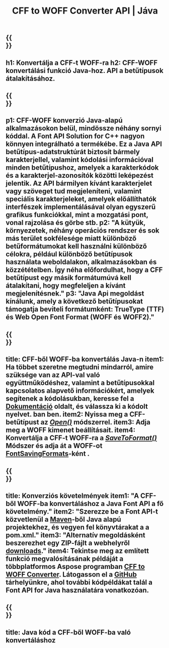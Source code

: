 ﻿---
translation: true
template: /_templates/conversion-child-java.md
title: CFF to WOFF Converter API | Jáva
description: Konvertálja a CFF-t WOFF-ba a Java API használatával Windowson és Linuxon. Integrálja ezt a natív CFF-WOFF betűtípus konvertálási funkciót saját megoldásába.
keywords: cff woff java api-hoz, cff2woff java megoldás, cff woff java-hoz
url: /java/conversion/cff-to-woff/
family: font
platformtag: java
feature: conversion
informat: CFF
outformat: WOFF
faq: faqchild
otherformats: TTF WOFF2
---

{{<section banner>}}
---
h1: Konvertálja a CFF-t WOFF-ra
h2: CFF-WOFF konvertálási funkció Java-hoz. API a betűtípusok átalakításához.
---

{{<section overview>}}
---
p1: CFF-WOFF konverzió Java-alapú alkalmazásokon belül, mindössze néhány sornyi kóddal. A Font API Solution for С++ nagyon könnyen integrálható a termékébe. Ez a Java API betűtípus-adatstruktúrát biztosít bármely karakterjellel, valamint kódolási információval minden betűtípushoz, amelyek a karakterkódok és a karakterjel-azonosítók közötti leképezést jelentik. Az API bármilyen kívánt karakterjelet vagy szöveget tud megjeleníteni, valamint speciális karakterjeleket, amelyek előállíthatók interfészek implementálásával olyan egyszerű grafikus funkciókkal, mint a mozgatási pont, vonal rajzolása és görbe stb.
p2: "A kütyük, környezetek, néhány operációs rendszer és sok más terület sokfélesége miatt különböző betűformátumokat kell használni különböző célokra, például különböző betűtípusok használata weboldalakon, alkalmazásokban és közzétételben. Így néha előfordulhat, hogy a CFF betűtípust egy másik formátumúvá kell átalakítani, hogy megfeleljen a kívánt megjelenítésnek."
p3: "Java Api megoldást kínálunk, amely a következő betűtípusokat támogatja beviteli formátumként: TrueType (TTF) és Web Open Font Format (WOFF és WOFF2)."
---

{{<section feature1>}}
---
title: CFF-ből WOFF-ba konvertálás Java-n
item1: Ha többet szeretne megtudni mindarról, amire szüksége van az API-val való együttműködéshez, valamint a betűtípusokkal kapcsolatos alapvető információkért, amelyek segítenek a kódolásukban, keresse fel a [Dokumentáció](https://docs.aspose.com/font/) oldalt, és válassza ki a kódolt nyelvet. ban ben.
item2: Nyissa meg a CFF-betűtípust az [*Open()*](https://reference.aspose.com/font/java/com.aspose.font/Font#open-com.aspose.font.FontDefinition-) módszerrel.
item3: Adja meg a WOFF kimenet beállításait.
item4: Konvertálja a CFF-t WOFF-ra a [*SaveToFormat()*](https://reference.aspose.com/font/java/com.aspose.font/Font#saveToFormat-java.io.OutputStream-com.aspose.font.FontSavingFormatssegítségével-) Módszer és adja át a WOFF-ot [FontSavingFormats](https://reference.aspose.com/font/java/com.aspose.font/FontSavingFormats)-ként .
---

{{<section feature2>}}
---
title: Konverziós követelmények
item1: "A CFF-ből WOFF-ba konvertáláshoz a Java Font API a fő követelmény."
item2: "Szerezze be a Font API-t közvetlenül a [Maven](https://repository.aspose.com/webapp/#/artifacts/browse/tree/General/repo/com/aspose/aspose-font)-ből  Java alapú projektekhez, és vegyen fel könyvtárakat a a pom.xml."
item3: "Alternatív megoldásként beszerezhet egy ZIP-fájlt a  webhelyről [downloads](https://releases.aspose.com/font/java/)."
item4: Tekintse meg az említett funkció megvalósításának példáját a többplatformos Aspose programban [CFF to WOFF Converter](https://products.aspose.app/font/conversion/cff-to-woff). Látogasson el a [GitHub](https://github.com/aspose-font/Aspose.Font-Documentation/tree/master/java-examples) tárhelyünkre, ahol további kódpéldákat talál a Font API for Java használatára vonatkozóan.
---

{{<section codeexample>}}
---
title: Java kód a CFF-ből WOFF-ba való konvertáláshoz
---
